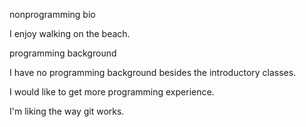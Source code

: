 


nonprogramming bio

I enjoy walking on the beach.

programming background

I have no programming background besides the introductory classes.

I would like to get more programming experience.

I'm liking the way git works. 


